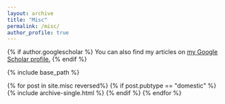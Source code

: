 ```yaml
---
layout: archive
title: "Misc"
permalink: /misc/
author_profile: true
---
```


{% if author.googlescholar %}
  You can also find my articles on <u><a href="{{author.googlescholar}}">my Google Scholar profile</a>.</u>
{% endif %}

{% include base_path %}

<!-- {% for post in site.publications reversed %}
  {% include archive-single.html %}
{% endfor %} -->


<!-- ## Papers -->

{% for post in site.misc reversed%}
  {% if post.pubtype == "domestic" %}
    {% include archive-single.html %}
  {% endif %}
{% endfor %}
